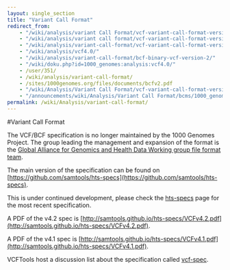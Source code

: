 ```yaml
---
layout: single_section
title: "Variant Call Format"
redirect_from:
    - "/wiki/analysis/variant Call Format/vcf-variant-call-format-version-41/"
    - "/wiki/analysis/variant call format/vcf-variant-call-format-version-41/"
    - "/wiki/analysis/variant-call-format/vcf-variant-call-format-version-42/"
    - "/wiki/analysis/vcf4.0/"
    - "/wiki/analysis/variant-call-format/bcf-binary-vcf-version-2/"
    - "/wiki/doku.php?id=1000_genomes:analysis:vcf4.0/"
    - /user/351/
    - /wiki/analysis/variant-call-format/
    - /sites/1000genomes.org/files/documents/bcfv2.pdf
    - "/wiki/Analysis/Variant Call Format/vcf-variant-call-format-version-33/"
    - "/announcements/wiki/Analysis/Variant Call Format/bcms/1000_genomes/Documents/ftp.1000genomes.ebi.ac.uk/vol1/ftp/release/20130502/"
permalink: /wiki/Analysis/variant-call-format/
---
```

#Variant Call Format

The VCF/BCF specification is no longer maintained by the 1000 Genomes Project. The group leading the management and expansion of the format is the [Global Alliance for Genomics and Health Data Working group file format team](http://ga4gh.org/#/fileformats-team).

The main version of the specification can be found on [https://github.com/samtools/hts-specs](https://github.com/samtools/hts-specs).

This is under continued development, please check the [hts-specs](https://github.com/samtools/hts-specs) page for the most recent specification.

A PDF of the v4.2 spec is [http://samtools.github.io/hts-specs/VCFv4.2.pdf](http://samtools.github.io/hts-specs/VCFv4.2.pdf).

A PDF of the v4.1 spec is [http://samtools.github.io/hts-specs/VCFv4.1.pdf](http://samtools.github.io/hts-specs/VCFv4.1.pdf). 

VCFTools host a discussion list about the specification called [vcf-spec](http://sourceforge.net/p/vcftools/mailman/).
